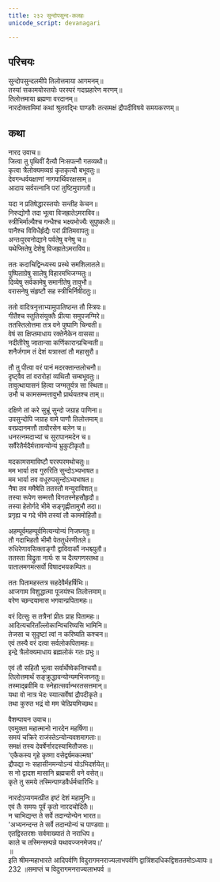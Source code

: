 ```yaml
---
title: २३२ सुन्दोपसुन्द-कलहः
unicode_script: devanagari

---
```


## परिचयः

सुन्दोपसुन्दलमीपे तिलोत्तमाया आगमनम्॥  
तस्यां सकामयोस्तयोः परस्परं गदाप्रहारेण मरणम्॥  
तिलोत्तमाया ब्रह्मणा वरदानम्॥  
नारदोक्तामिमां कथां श्रुतवद्भिः पाण्डवैः तत्समक्षं द्रौपदीविषये समयकरणम्॥  

## कथा

नारद उवाच॥  
जित्वा तु पृथिवीं दैत्यौ निःसपत्नौ गतव्यथौ॥  
कृत्वा त्रैलोक्यमव्यग्रं कृतकृत्यौ बभूवतुः॥  
देवगन्धर्वयक्षाणां नागपार्थिवरक्षसाम्॥  
आदाय सर्वरत्नानि परां तुष्टिमुपागतौ॥  

यदा न प्रतिषेद्धारस्तयोः सन्तीह केचन॥  
निरुद्योगौ तदा भूत्वा विजह्रातेऽमराविव॥  
स्त्रीभिर्माल्यैश्च गन्धैश्च भक्ष्यभोज्यैः सुपुष्कलैः॥  
पानैश्च विविधैर्हृद्यैः परां प्रीतिमवापतुः॥  
अन्तःपुरवनोद्याने पर्वतेषु वनेषु च॥  
यथेप्सितेषु देशेषु विजह्रातेऽमराविव॥  

ततः कदाचिद्विन्ध्यस्य प्रस्थे समशिलातले॥  
पुष्पिताग्रेषु सालेषु विहारमभिजग्मतुः॥  
दिव्येषु सर्वकामेषु समानीतेषु तावुभौ॥  
वरासनेषु संहृष्टौ सह स्त्रीभिर्निषीदतुः॥  

ततो वादित्रनृत्ताभ्यामुपातिष्ठन्त तौ स्त्रियः॥  
गीतैश्च स्तुतिसंयुक्तैः प्रीत्या समुपजग्मिरे॥  
ततस्तिलोत्तमा तत्र वने पुष्पाणि चिन्वती॥  
वेषं सा क्षिप्तमाधाय रक्तेनैकेन वाससा॥  
नदीतीरेषु जातान्सा कर्णिकारान्प्रचिन्वती॥  
शनैर्जगाम तं देशं यत्रास्तां तौ महासुरौ॥  

तौ तु पीत्वा वरं पानं मदरक्तान्तलोचनौ॥  
दृष्ट्वैव तां वरारोहां व्यथितौ सम्बभूवतुः॥  
तावुत्थायासनं हित्वा जग्मतुर्यत्र सा स्थिता॥  
उभौ च कामसम्मत्तावुभौ प्रार्थयतश्च ताम्॥  

दक्षिणे तां करे सुभ्रूं सुन्दो जग्राह पाणिना॥  
उपसुन्दोपि जग्राह वामे पाणौ तिलोत्तमाम्॥  
वरप्रदानमत्तौ तावौरसेन बलेन च॥  
धनरत्नमदाभ्यां च सुरापानमदेन च॥  
सर्वैरेतैर्मदैर्मत्तावन्योन्यं भ्रुकुटीकृतौ॥  

मदकामसमाविष्टौ परस्परमथोचतुः॥  
मम भार्या तव गुरुरिति सुन्दोऽभ्यभाषत॥  
मम भार्या तव वधूरुपसुन्दोऽभ्यभाषत॥  
नैषा तव ममैषेति ततस्तौ मन्युराविशत्॥  
तस्या रूपेण सम्मत्तौ विगतस्नेहसौहृदौ॥  
तस्या हेतोर्गदे भीमे सङ्गृह्णीतामुभौ तदा॥  
प्रगृह्य च गदे भीमे तस्यां तौ काममोहितौ॥  

अहम्पूर्वमहम्पूर्वमित्यन्योन्यं निजघ्नतुः॥  
तौ गदाभिहतौ भीमौ पेततुर्धरणीतले॥  
रुधिरेणावसिक्ताङ्गौ द्वाविवार्कौ नभश्च्युतौ॥  
ततस्ता विद्रुता नार्यः स च दैत्यगणस्तथा॥  
पातालमगमत्सर्वो विषादभयकम्पितः॥  

ततः पितामहस्तत्र सहदेवैर्महर्षिभिः॥  
आजगाम विशुद्धात्मा पूजयंश्च तिलोत्तमाम्॥  
वरेण च्छन्दयामास भगवान्प्रपितामहः॥  

वरं दित्सुः स तत्रैनां प्रीतः प्राह पितामहः॥  
आदित्यचरिताँल्लोकान्विचरिष्यसि भामिनि॥  
तेजसा च सुदृष्टां त्वां न करिष्यति कश्चन॥  
एवं तस्यै वरं दत्वा सर्वलोकपितामहः॥  
इन्द्रे त्रैलोक्यमाधाय ब्रह्मलोकं गतः प्रभुः॥  

एवं तौ सहितौ भूत्वा सर्वार्थेष्वेकनिश्चयौ॥  
तिलोत्तमार्थं सङ्क्रुद्धावन्योन्यमभिजघ्नतुः॥  
तस्माद्ब्रवीमि वः स्नेहात्सर्वान्भरतसत्तमान्॥  
यथा वो नात्र भेदः स्यात्सर्वेषां द्रौपदीकृते॥  
तथा कुरुत भद्रं वो मम चेत्प्रियमिच्छथ॥  

वैशम्पायन उवाच॥  
एवमुक्ता महात्मानो नारदेन महर्षिणा॥  
समयं चक्रिरे राजंस्तेऽन्योन्यवशमागताः॥  
समक्षं तस्य देवर्षेर्नारदस्यामितौजसः॥  
'एकैकस्य गृहे कृष्णा वसेद्वर्षमकल्मषा'  
द्रौपद्या नः सहासीनमन्योऽन्यं योऽभिदर्शयेत्॥  
स नो द्वादश मासानि ब्रह्मचारी वने वसेत्॥  
कृते तु समये तस्मिन्पाण्डवैर्धर्मचारिभिः॥  

नारदोऽप्यगमत्प्रीत इष्टं देशं महामुनिः॥  
एवं तैः समयः पूर्वं कृतो नारदचोदितैः॥  
न चाभिद्यन्त ते सर्वे तदान्योन्येन भारत॥  
'अभ्यनन्दन्त ते सर्वे तदान्योन्यं च पाण्डवाः॥  
एतद्विस्तरशः सर्वमाख्यातं ते नराधिप॥  
काले च तस्मिन्सम्पन्ने यथावज्जनमेजय॥'  
॥  
इति श्रीमन्महाभारते आदिपर्वणि विदुरागमनराज्यलाभपर्वणि द्वात्रिंशदधिकद्विशततमोऽध्यायः॥  
232 ॥समाप्तं च विदुरागमनराज्यलाभपर्व ॥  


